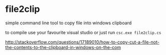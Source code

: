 # file2clip
simple command line tool to copy file into windows clipboard

to compile use your favourite visual studio or just run `csc.exe file2clip.cs`
  
http://stackoverflow.com/questions/17189010/how-to-copy-cut-a-file-not-the-contents-to-the-clipboard-in-windows-on-the-com
